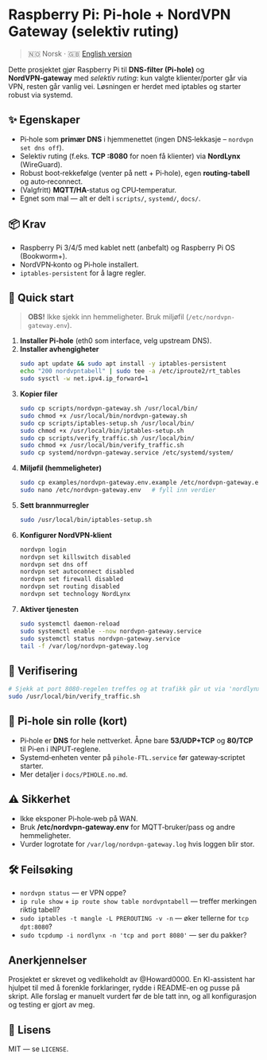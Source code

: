 # Raspberry Pi: Pi‑hole + NordVPN Gateway (selektiv ruting)

> 🇳🇴 Norsk · 🇬🇧 [English version](README.en.md)

Dette prosjektet gjør Raspberry Pi til **DNS‑filter (Pi‑hole)** og **NordVPN‑gateway** med *selektiv ruting*: kun valgte klienter/porter går via VPN, resten går vanlig vei. Løsningen er herdet med iptables og starter robust via systemd.

## ✨ Egenskaper
- Pi‑hole som **primær DNS** i hjemmenettet (ingen DNS‑lekkasje – `nordvpn set dns off`).
- Selektiv ruting (f.eks. **TCP :8080** for noen få klienter) via **NordLynx** (WireGuard).
- Robust boot‑rekkefølge (venter på nett + Pi‑hole), egen **routing‑tabell** og auto‑reconnect.
- (Valgfritt) **MQTT/HA**‑status og CPU‑temperatur.
- Egnet som mal — alt er delt i `scripts/`, `systemd/`, `docs/`.

## 📦 Krav
- Raspberry Pi 3/4/5 med kablet nett (anbefalt) og Raspberry Pi OS (Bookworm+).
- NordVPN‑konto og Pi‑hole installert.
- `iptables-persistent` for å lagre regler.

## 🚀 Quick start
> **OBS!** Ikke sjekk inn hemmeligheter. Bruk miljøfil (`/etc/nordvpn-gateway.env`).

1. **Installer Pi‑hole** (eth0 som interface, velg upstream DNS).
2. **Installer avhengigheter**
   ```bash
   sudo apt update && sudo apt install -y iptables-persistent
   echo "200 nordvpntabell" | sudo tee -a /etc/iproute2/rt_tables
   sudo sysctl -w net.ipv4.ip_forward=1
   ```
3. **Kopier filer**
   ```bash
   sudo cp scripts/nordvpn-gateway.sh /usr/local/bin/
   sudo chmod +x /usr/local/bin/nordvpn-gateway.sh
   sudo cp scripts/iptables-setup.sh /usr/local/bin/
   sudo chmod +x /usr/local/bin/iptables-setup.sh
   sudo cp scripts/verify_traffic.sh /usr/local/bin/
   sudo chmod +x /usr/local/bin/verify_traffic.sh
   sudo cp systemd/nordvpn-gateway.service /etc/systemd/system/
   ```
4. **Miljøfil (hemmeligheter)**
   ```bash
   sudo cp examples/nordvpn-gateway.env.example /etc/nordvpn-gateway.env
   sudo nano /etc/nordvpn-gateway.env   # fyll inn verdier
   ```
5. **Sett brannmurregler**
   ```bash
   sudo /usr/local/bin/iptables-setup.sh
   ```
6. **Konfigurer NordVPN‑klient**
   ```bash
   nordvpn login
   nordvpn set killswitch disabled
   nordvpn set dns off
   nordvpn set autoconnect disabled
   nordvpn set firewall disabled
   nordvpn set routing disabled
   nordvpn set technology NordLynx
   ```
7. **Aktiver tjenesten**
   ```bash
   sudo systemctl daemon-reload
   sudo systemctl enable --now nordvpn-gateway.service
   sudo systemctl status nordvpn-gateway.service
   tail -f /var/log/nordvpn-gateway.log
   ```

## 🧪 Verifisering
```bash
# Sjekk at port 8080-regelen treffes og at trafikk går ut via 'nordlynx'
sudo /usr/local/bin/verify_traffic.sh
```

## 🔗 Pi‑hole sin rolle (kort)
- Pi‑hole er **DNS** for hele nettverket. Åpne bare **53/UDP+TCP** og **80/TCP** til Pi‑en i INPUT‑reglene.
- Systemd‑enheten venter på `pihole-FTL.service` før gateway‑scriptet starter.
- Mer detaljer i `docs/PIHOLE.no.md`.

## ⚠️ Sikkerhet
- Ikke eksponer Pi‑hole‑web på WAN.
- Bruk **/etc/nordvpn-gateway.env** for MQTT‑bruker/pass og andre hemmeligheter.
- Vurder logrotate for `/var/log/nordvpn-gateway.log` hvis loggen blir stor.

## 🛠️ Feilsøking
- `nordvpn status` — er VPN oppe?
- `ip rule show` + `ip route show table nordvpntabell` — treffer merkingen riktig tabell?
- `sudo iptables -t mangle -L PREROUTING -v -n` — øker tellerne for `tcp dpt:8080`?
- `sudo tcpdump -i nordlynx -n 'tcp and port 8080'` — ser du pakker?

## Anerkjennelser
Prosjektet er skrevet og vedlikeholdt av @Howard0000. En KI-assistent har hjulpet til med å forenkle forklaringer, rydde i README-en og pusse på skript. Alle forslag er manuelt vurdert før de ble tatt inn, og all konfigurasjon og testing er gjort av meg.


## 📝 Lisens
MIT — se `LICENSE`.
